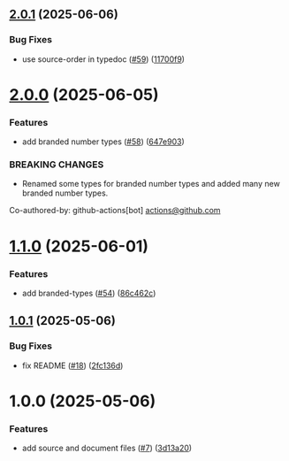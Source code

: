 ## [2.0.1](https://github.com/noshiro-pf/ts-type-forge/compare/v2.0.0...v2.0.1) (2025-06-06)

### Bug Fixes

- use source-order in typedoc ([#59](https://github.com/noshiro-pf/ts-type-forge/issues/59)) ([11700f9](https://github.com/noshiro-pf/ts-type-forge/commit/11700f9816e6bdf93c9de53eb3ecc784f6b3c398))

# [2.0.0](https://github.com/noshiro-pf/ts-type-forge/compare/v1.1.0...v2.0.0) (2025-06-05)

### Features

- add branded number types ([#58](https://github.com/noshiro-pf/ts-type-forge/issues/58)) ([647e903](https://github.com/noshiro-pf/ts-type-forge/commit/647e90329740dffccdcf2c10a0bb27972b1e64e0))

### BREAKING CHANGES

- Renamed some types for branded number types and added many new branded number types.

Co-authored-by: github-actions[bot] <actions@github.com>

# [1.1.0](https://github.com/noshiro-pf/ts-type-forge/compare/v1.0.1...v1.1.0) (2025-06-01)

### Features

- add branded-types ([#54](https://github.com/noshiro-pf/ts-type-forge/issues/54)) ([86c462c](https://github.com/noshiro-pf/ts-type-forge/commit/86c462c2046b6b8bc3d1476e5fa0fab91b475620))

## [1.0.1](https://github.com/noshiro-pf/ts-type-forge/compare/v1.0.0...v1.0.1) (2025-05-06)

### Bug Fixes

- fix README ([#18](https://github.com/noshiro-pf/ts-type-forge/issues/18)) ([2fc136d](https://github.com/noshiro-pf/ts-type-forge/commit/2fc136d2e66cd7be2eaeada33bcabfbb72045f47))

# 1.0.0 (2025-05-06)

### Features

- add source and document files ([#7](https://github.com/noshiro-pf/ts-type-forge/issues/7)) ([3d13a20](https://github.com/noshiro-pf/ts-type-forge/commit/3d13a20513afd4b164ca344293c5bae0e6e04b22))
